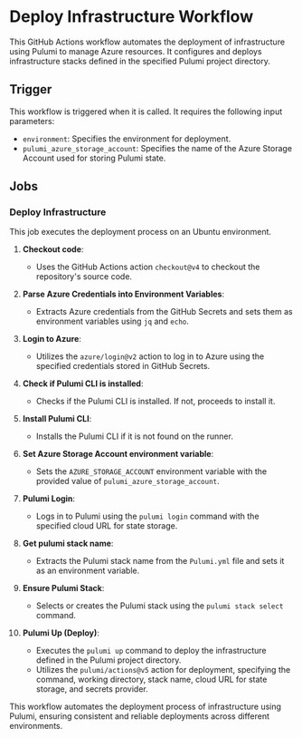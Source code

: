 # Deploy Infrastructure Workflow

This GitHub Actions workflow automates the deployment of infrastructure using Pulumi to manage Azure resources. It configures and deploys infrastructure stacks defined in the specified Pulumi project directory.

## Trigger

This workflow is triggered when it is called. It requires the following input parameters:
- `environment`: Specifies the environment for deployment.
- `pulumi_azure_storage_account`: Specifies the name of the Azure Storage Account used for storing Pulumi state.

## Jobs

### Deploy Infrastructure

This job executes the deployment process on an Ubuntu environment.

1. **Checkout code**:
   - Uses the GitHub Actions action `checkout@v4` to checkout the repository's source code.

2. **Parse Azure Credentials into Environment Variables**:
   - Extracts Azure credentials from the GitHub Secrets and sets them as environment variables using `jq` and `echo`.

3. **Login to Azure**:
   - Utilizes the `azure/login@v2` action to log in to Azure using the specified credentials stored in GitHub Secrets.

4. **Check if Pulumi CLI is installed**:
   - Checks if the Pulumi CLI is installed. If not, proceeds to install it.

5. **Install Pulumi CLI**:
   - Installs the Pulumi CLI if it is not found on the runner.

6. **Set Azure Storage Account environment variable**:
   - Sets the `AZURE_STORAGE_ACCOUNT` environment variable with the provided value of `pulumi_azure_storage_account`.

7. **Pulumi Login**:
   - Logs in to Pulumi using the `pulumi login` command with the specified cloud URL for state storage.

8. **Get pulumi stack name**:
   - Extracts the Pulumi stack name from the `Pulumi.yml` file and sets it as an environment variable.

9. **Ensure Pulumi Stack**:
   - Selects or creates the Pulumi stack using the `pulumi stack select` command.

10. **Pulumi Up (Deploy)**:
    - Executes the `pulumi up` command to deploy the infrastructure defined in the Pulumi project directory.
    - Utilizes the `pulumi/actions@v5` action for deployment, specifying the command, working directory, stack name, cloud URL for state storage, and secrets provider.

This workflow automates the deployment process of infrastructure using Pulumi, ensuring consistent and reliable deployments across different environments.
